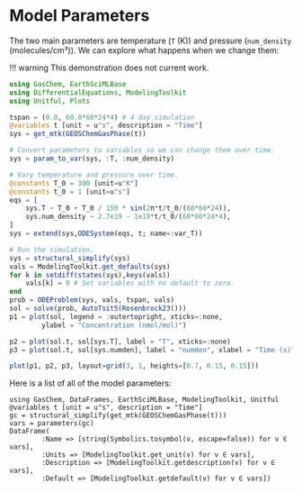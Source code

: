 # Model Parameters

The two main parameters are temperature (`T` (K)) and pressure (`num_density` (molecules/cm³)).
We can explore what happens when we change them:

!!! warning
    This demonstration does not current work.

```julia
using GasChem, EarthSciMLBase
using DifferentialEquations, ModelingToolkit
using Unitful, Plots

tspan = (0.0, 60.0*60*24*4) # 4 day simulation
@variables t [unit = u"s", description = "Time"]
sys = get_mtk(GEOSChemGasPhase(t))

# Convert parameters to variables so we can change them over time.
sys = param_to_var(sys, :T, :num_density)

# Vary temperature and pressure over time.
@constants T_0 = 300 [unit=u"K"]
@constants t_0 = 1 [unit=u"s"]
eqs = [
    sys.T ~ T_0 + T_0 / 150 * sin(2π*t/t_0/(60*60*24)),
    sys.num_density ~ 2.7e19 - 1e19*t/t_0/(60*60*24*4),
]
sys = extend(sys,ODESystem(eqs, t; name=:var_T))

# Run the simulation.
sys = structural_simplify(sys)
vals = ModelingToolkit.get_defaults(sys)
for k in setdiff(states(sys),keys(vals))
    vals[k] = 0 # Set variables with no default to zero.
end
prob = ODEProblem(sys, vals, tspan, vals)
sol = solve(prob, AutoTsit5(Rosenbrock23()))
p1 = plot(sol, legend = :outertopright, xticks=:none, 
        ylabel = "Concentration (nmol/mol)")

p2 = plot(sol.t, sol[sys.T], label = "T", xticks=:none)
p3 = plot(sol.t, sol[sys.numden], label = "numden", xlabel = "Time (s)")

plot(p1, p2, p3, layout=grid(3, 1, heights=[0.7, 0.15, 0.15]))
```

Here is a list of all of the model parameters:

```@example 1
using GasChem, DataFrames, EarthSciMLBase, ModelingToolkit, Unitful
@variables t [unit = u"s", description = "Time"]
gc = structural_simplify(get_mtk(GEOSChemGasPhase(t)))
vars = parameters(gc)
DataFrame(
        :Name => [string(Symbolics.tosymbol(v, escape=false)) for v ∈ vars],
        :Units => [ModelingToolkit.get_unit(v) for v ∈ vars],
        :Description => [ModelingToolkit.getdescription(v) for v ∈ vars],
        :Default => [ModelingToolkit.getdefault(v) for v ∈ vars])
```
